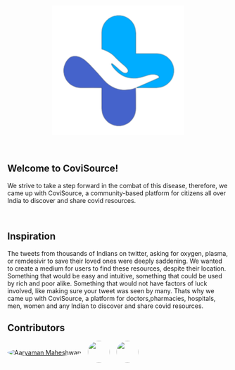 <p align="center">
  <img src="https://github.com/Covisource/covisource/blob/master/assets/covisource.png?raw=true" alt="Covisource Logo" width="300" />
</p>

<br>

## **Welcome to CoviSource!**

We strive to take a step forward in the combat of this disease, therefore, we came up with CoviSource, a community-based platform for citizens all over India to discover and share covid resources.

<br>

## **Inspiration**

The tweets from thousands of Indians on twitter, asking for oxygen, plasma, or remdesivir to save their loved ones were deeply saddening. We wanted to create a medium for users to find these resources, despite their location. Something that would be easy and intuitive, something that could be used by rich and poor alike. Something that would not have factors of luck involved, like making sure your tweet was seen by many. Thats why we came up with CoviSource, a platform for doctors,pharmacies, hospitals, men, women and any Indian to discover and share covid resources.

## **Contributors**

<div style="margin-top: 14px; display: flex; align-items: center; flex-wrap: wrap;">
    <a href="https://github.com/fullstackslayer">
        <img src="https://avatars.githubusercontent.com/u/67153585?s=120&v=4" alt="Aaryaman Maheshwari" style="width: 50px; height: 50px; object-fit: contain; border-radius: 50%; margin-right: 15px;">
        </img>
    </a>
    <a href="https://github.com/XtremeDevX">
        <img src="https://avatars.githubusercontent.com/u/63039748?v=4" alt="" style="width: 50px; height: 50px; object-fit: contain; border-radius: 50%; margin-right: 15px;"></img> 
    </a>
    <a href="https://github.com/samrath2007">
        <img src="https://avatars.githubusercontent.com/u/69572668?v=4" alt="" style="width: 50px; height: 50px; object-fit: contain; border-radius: 50%; margin-right: 15px;"></img> 
    </a>     
</div>
